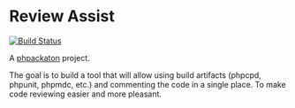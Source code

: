 Review Assist
================

[![Build Status](https://travis-ci.org/dzielne-misie/review-assist.svg?branch=master)](https://travis-ci.org/dzielne-misie/review-assist)

A [phpackaton](http://phpers.github.io/phpackaton/) project.

The goal is to build a tool that will allow using build artifacts (phpcpd, phpunit, phpmdc, etc.) and commenting the code in a single place. To make code reviewing easier and more pleasant.
